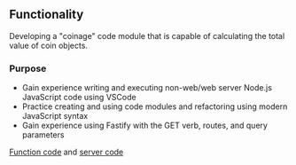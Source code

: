 ## Functionality

Developing a "coinage" code module that is capable of calculating the total value of coin objects.

### Purpose

- Gain experience writing and executing non-web/web server Node.js JavaScript code using VSCode
- Practice creating and using code modules and refactoring using modern JavaScript syntax
- Gain experience using Fastify with the GET verb, routes, and query parameters

[Function code](https://github.com/Jiah-design/cit281-p3/blob/main/p3-module.js) and [server code](https://github.com/Jiah-design/cit281-p3/blob/main/p3-server.js)






